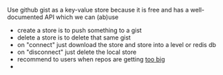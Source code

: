 Use github gist as a key-value store because it is free and has a well-documented API which we can (ab)use

- create a store is to push something to a gist
- delete a store is to delete that same gist
- on "connect" just download the store and store into a level or redis db
- on "disconnect" just delete the local store
- recommend to users when repos are getting [too big](https://help.github.com/articles/what-is-my-disk-quota/)
- 
